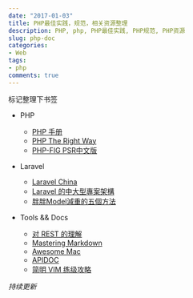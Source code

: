 ```yaml
---
date: "2017-01-03"
title: PHP最佳实践，规范，相关资源整理
description: PHP, php, PHP最佳实践, PHP规范, PHP资源
slug: php-doc
categories:
- Web
tags:
- php
comments: true
---
```


标记整理下书签

- PHP
  - [PHP 手册](http://php.net/manual/zh/)
  - [PHP The Right Way](http://laravel-china.github.io/php-the-right-way/)
  - [PHP-FIG PSR中文版](https://github.com/PizzaLiu/PHP-FIG)

- Laravel
  - [Laravel China](https://laravel-china.org/)
  - [Laravel 的中大型專案架構](http://oomusou.io/laravel/laravel-architecture/)
  - [胖胖Model減重的五個方法](http://slides.com/howtomakeaturn/model#/)

- Tools && Docs
  - [对 REST 的理解](http://blog.lyyw.info/2017/02/09/2017-02-09%20%E5%AF%B9rest%E7%9A%84%E7%90%86%E8%A7%A3/)
  - [Mastering Markdown](https://guides.github.com/features/mastering-markdown/)
  - [Awesome Mac](https://jaywcjlove.github.io/awesome-mac/index.zh.html)
  - [APIDOC](http://apidocjs.com/)
  - [简明 VIM 练级攻略](http://coolshell.cn/articles/5426.html)

_持续更新_